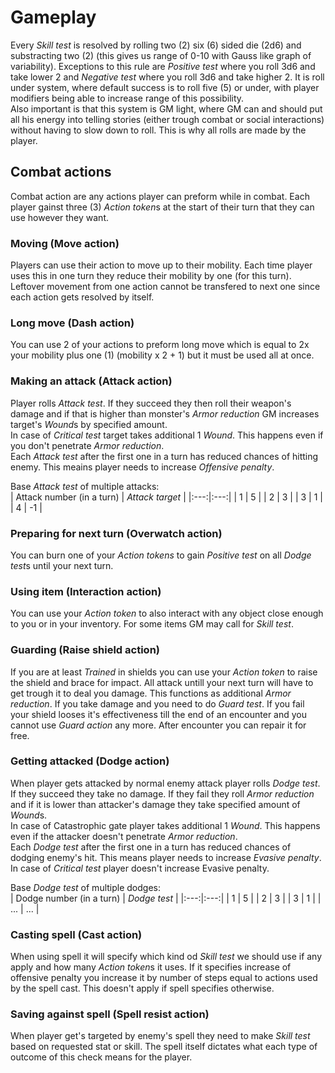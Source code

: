 # Gameplay

Every *Skill test* is resolved by rolling two (2) six (6) sided die (2d6) and substracting two (2) (this gives us range of 0-10 with Gauss like graph of variability). Exceptions to this rule are *Positive test* where you roll 3d6 and take lower 2 and *Negative test* where you roll 3d6 and take higher 2. It is roll under system, where default success is to roll five (5) or under, with player modifiers being able to increase range of this possibility.  
Also important is that this system is GM light, where GM can and should put all his energy into telling stories (either trough combat or social interactions) without having to slow down to roll. This is why all rolls are made by the player.  

## Combat actions

Combat action are any actions player can preform while in combat. Each player gainst three (3) *Action token*s at the start of their turn that they can use however they want.

### Moving (Move action)

Players can use their action to move up to their mobility. Each time player uses this in one turn they reduce their mobility by one (for this turn). Leftover movement from one action cannot be transfered to next one since each action gets resolved by itself.

### Long move (Dash action)

You can use 2 of your actions to preform long move which is equal to 2x your mobility plus one (1) (mobility x 2 + 1) but it must be used all at once.

### Making an attack (Attack action)

Player rolls *Attack test*. If they succeed they then roll their weapon's damage and if that is higher than monster's *Armor reduction* GM increases target's *Wound*s by specified amount.  
In case of *Critical test* target takes additional 1 *Wound*. This happens even if you don't penetrate *Armor reduction*.   
Each *Attack test* after the first one in a turn has reduced chances of hitting enemy. This meains player needs to increase *Offensive penalty*.

Base *Attack test* of multiple attacks:  
| Attack number (in a turn) | *Attack target* |
|:---:|:---:|
| 1 | 5 |
| 2 | 3 |
| 3 | 1 |
| 4 | -1 |

### Preparing for next turn (Overwatch action)

You can burn one of your *Action tokens* to gain *Positive test* on all *Dodge test*s until your next turn.

### Using item (Interaction action) 

You can use your *Action token* to also interact with any object close enough to you or in your inventory. For some items GM may call for *Skill test*.

### Guarding (Raise shield action)

If you are at least *Trained* in shields you can use your *Action token* to raise the shield and brace for impact. All attack untill your next turn will have to get trough it to deal you damage. This functions as additional *Armor reduction*. If you take damage and you need to do *Guard test*. If you fail your shield looses it's effectiveness till the end of an encounter and you cannot use *Guard action* any more. After encounter you can repair it for free.

### Getting attacked (Dodge action)

When player gets attacked by normal enemy attack player rolls *Dodge test*. If they succeed they take no damage. If they fail they roll *Armor reduction* and if it is lower than attacker's damage they take specified amount of *Wound*s.  
In case of Catastrophic gate player takes additional 1 *Wound*. This happens even if the attacker doesn't penetrate *Armor reduction*.   
Each *Dodge test* after the first one in a turn has reduced chances of dodging enemy's hit. This means player needs to increase *Evasive penalty*.  
In case of *Critical test* player doesn't increase Evasive penalty.

Base *Dodge test* of multiple dodges:  
| Dodge number (in a turn) | *Dodge test* |
|:---:|:---:|
| 1 | 5 |
| 2 | 3 |
| 3 | 1 |
| ... | ... |

### Casting spell (Cast action)

When using spell it will specify which kind od *Skill test* we should use if any apply and how many *Action token*s it uses. If it specifies increase of offensive penalty you increase it by number of steps equal to actions used by the spell cast. This doesn't apply if spell specifies otherwise.

### Saving against spell (Spell resist action)

When player get's targeted by enemy's spell they need to make *Skill test* based on requested stat or skill. The spell itself dictates what each type of outcome of this check means for the player.